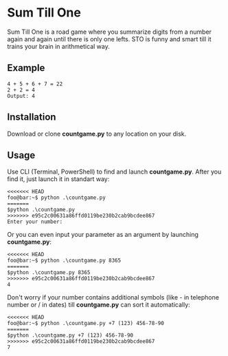# Sum Till One

Sum Till One is a road game where you summarize digits from a number again and again until there is only one lefts. STO is funny and smart till it trains your brain in arithmetical way.

## Example

```Input: 4567 \n
4 + 5 + 6 + 7 = 22
2 + 2 = 4
Output: 4
```

## Installation

Download or clone **countgame.py** to any location on your disk.

## Usage
Use CLI (Terminal, PowerShell) to find and launch **countgame.py**. After you find it, just launch it in standart way:

```console
<<<<<<< HEAD
foo@bar:~$ python .\countgame.py
=======
$python .\countgame.py
>>>>>>> e95c2c00631a86ffd0119be230b2cab9bcdee867
Enter your number:
```

Or you can even input your parameter as an argument by launching **countgame.py**:

```console
<<<<<<< HEAD
foo@bar:~$ python .\countgame.py 8365
=======
$python .\countgame.py 8365
>>>>>>> e95c2c00631a86ffd0119be230b2cab9bcdee867
4
```

Don't worry if your number contains additional symbols (like - in telephone number or / in dates) till **countgame.py** can sort it automatically:

```console
<<<<<<< HEAD
foo@bar:~$ python .\countgame.py +7 (123) 456-78-90
=======
$python .\countgame.py +7 (123) 456-78-90
>>>>>>> e95c2c00631a86ffd0119be230b2cab9bcdee867
7
```
